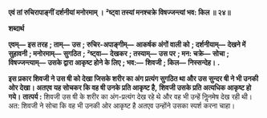 **एवं तां रुचिरापाङ्गीं दर्शनीयां मनोरमाम् ।** **²ष्ट्वा तस्यां मनश्चक्रे विषज्जन्त्यां भव: किल ॥ २४॥** 

**शब्दार्थ** 

**एवम्—** **इस तरह** **; ताम्—** **उस** **; रुचिर-अपाङ्गीम्—** **आकर्षक अंगों वाली को** **; दर्शनीयाम्—** **देखने में सुहावनी** **; मनोरमाम्—** **सुगठित** **; ²ष्ट्वा—** **देखकर** **; तस्याम्—** **उस पर** **; मन: चक्रे—** **सोचा** **; विषज्जन्त्याम्—** **उसके द्वारा आकृष्ट होने के लिए** **; भव:—** **शिवजी** **; किल—** **निस्सन्देह।** **.** 

**इस प्रकार शिवजी ने उस षी को देखा जिसके शरीर का अंग प्रत्यंग सुगठित था और उस** **सुन्दर षी ने भी उनकी ओर देखा। अतएव यह सोचकर कि वह षी उनके प्रति आकृष्ट है,** **शिवजी उसके प्रति अत्यधिक आकृष्ट हो गये।** **तात्पर्य :** शिवजी उस षी के शरीर का अंग-प्रत्यंग देख रहे थे और वह भी उन्हें निॢनमेष देख रही थी। अत: शिवजी ने सोचा कि वह भी उनकी ओर आकृष्ट है अतएव उन्होंने उसका स्पर्श करना चाहा।  